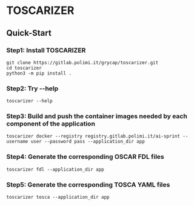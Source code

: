 # TOSCARIZER

## Quick-Start

### Step1: Install TOSCARIZER 
```
git clone https://gitlab.polimi.it/grycap/toscarizer.git
cd toscarizer
python3 -m pip install . 
```

### Step2: Try --help 
```
toscarizer --help
```

### Step3: Build and push the container images needed by each component of the application
```
toscarizer docker --registry registry.gitlab.polimi.it/ai-sprint --username user --password pass --application_dir app
```

### Step4: Generate the corresponding OSCAR FDL files
```
toscarizer fdl --application_dir app
```

### Step5: Generate the corresponding TOSCA YAML files
```
toscarizer tosca --application_dir app
```